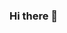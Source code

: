 ### Hi there 👋

<!--
**Fr0ztyy43/Fr0ztyy43** is a ✨ _special_ ✨ repository because its `README.md` (this file) appears on your GitHub profile.



![Anurag's github stats](https://github-readme-stats.vercel.app/api?username=anuraghazra)https://github.com/Fr0ztyy43
-->
